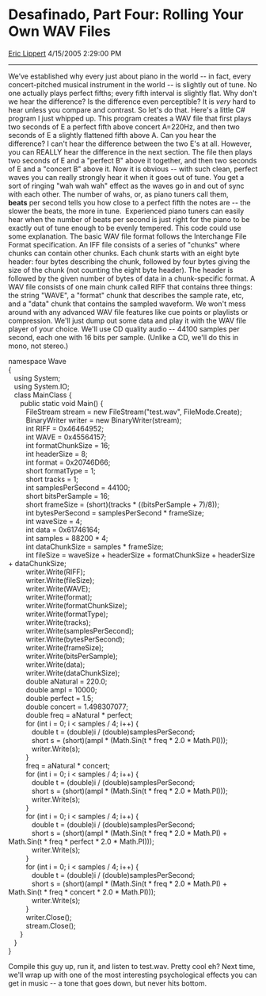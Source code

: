 # Desafinado, Part Four: Rolling Your Own WAV Files

[Eric Lippert](https://social.msdn.microsoft.com/profile/Eric%20Lippert) 4/15/2005 2:29:00 PM

-----

We’ve established why every just about piano in the world -- in fact, every concert-pitched musical instrument in the world -- is slightly out of tune. No one actually plays perfect fifths; every fifth interval is slightly flat. Why don't we hear the difference? Is the difference even perceptible? It is *very* hard to hear unless you compare and contrast. So let's do that. Here's a little C\# program I just whipped up. This program creates a WAV file that first plays two seconds of E a perfect fifth above concert A=220Hz, and then two seconds of E a slightly flattened fifth above A. Can you hear the difference? I can't hear the difference between the two E's at all. However, you can REALLY hear the difference in the next section. The file then plays two seconds of E and a "perfect B" above it together, and then two seconds of E and a "concert B" above it. Now it is obvious -- with such clean, perfect waves you can really strongly hear it when it goes out of tune. You get a sort of ringing "wah wah wah" effect as the waves go in and out of sync with each other. The number of wahs, or, as piano tuners call them, **beats** per second tells you how close to a perfect fifth the notes are -- the slower the beats, the more in tune.  Experienced piano tuners can easily hear when the number of beats per second is just right for the piano to be exactly out of tune enough to be evenly tempered. This code could use some explanation. The basic WAV file format follows the Interchange File Format specification. An IFF file consists of a series of "chunks" where chunks can contain other chunks. Each chunk starts with an eight byte header: four bytes describing the chunk, followed by four bytes giving the size of the chunk (not counting the eight byte header). The header is followed by the given number of bytes of data in a chunk-specific format. A WAV file consists of one main chunk called RIFF that contains three things: the string "WAVE", a "format" chunk that describes the sample rate, etc, and a "data" chunk that contains the sampled waveform. We won't mess around with any advanced WAV file features like cue points or playlists or compression. We'll just dump out some data and play it with the WAV file player of your choice. We'll use CD quality audio -- 44100 samples per second, each one with 16 bits per sample. (Unlike a CD, we'll do this in mono, not stereo.)

namespace Wave  
{  
   using System;  
   using System.IO;  
   class MainClass {  
      public static void Main() {  
         FileStream stream = new FileStream("test.wav", FileMode.Create);  
         BinaryWriter writer = new BinaryWriter(stream);  
         int RIFF = 0x46464952;  
         int WAVE = 0x45564157;  
         int formatChunkSize = 16;  
         int headerSize = 8;  
         int format = 0x20746D66;  
         short formatType = 1;  
         short tracks = 1;  
         int samplesPerSecond = 44100;  
         short bitsPerSample = 16;  
         short frameSize = (short)(tracks \* ((bitsPerSample + 7)/8));  
         int bytesPerSecond = samplesPerSecond \* frameSize;  
         int waveSize = 4;  
         int data = 0x61746164;  
         int samples = 88200 \* 4;  
         int dataChunkSize = samples \* frameSize;  
         int fileSize = waveSize + headerSize + formatChunkSize + headerSize + dataChunkSize;  
         writer.Write(RIFF);  
         writer.Write(fileSize);  
         writer.Write(WAVE);  
         writer.Write(format);  
         writer.Write(formatChunkSize);  
         writer.Write(formatType);  
         writer.Write(tracks);   
         writer.Write(samplesPerSecond);  
         writer.Write(bytesPerSecond);  
         writer.Write(frameSize);  
         writer.Write(bitsPerSample);   
         writer.Write(data);  
         writer.Write(dataChunkSize);  
         double aNatural = 220.0;  
         double ampl = 10000;  
         double perfect = 1.5;  
         double concert = 1.498307077;  
         double freq = aNatural \* perfect;  
         for (int i = 0; i \< samples / 4; i++) {  
            double t = (double)i / (double)samplesPerSecond;  
            short s = (short)(ampl \* (Math.Sin(t \* freq \* 2.0 \* Math.PI)));  
            writer.Write(s);  
         }  
         freq = aNatural \* concert;  
         for (int i = 0; i \< samples / 4; i++) {  
            double t = (double)i / (double)samplesPerSecond;  
            short s = (short)(ampl \* (Math.Sin(t \* freq \* 2.0 \* Math.PI)));  
            writer.Write(s);  
         }  
         for (int i = 0; i \< samples / 4; i++) {  
            double t = (double)i / (double)samplesPerSecond;  
            short s = (short)(ampl \* (Math.Sin(t \* freq \* 2.0 \* Math.PI) + Math.Sin(t \* freq \* perfect \* 2.0 \* Math.PI)));  
            writer.Write(s);  
         }  
         for (int i = 0; i \< samples / 4; i++) {  
            double t = (double)i / (double)samplesPerSecond;  
            short s = (short)(ampl \* (Math.Sin(t \* freq \* 2.0 \* Math.PI) + Math.Sin(t \* freq \* concert \* 2.0 \* Math.PI)));  
            writer.Write(s);  
         }  
         writer.Close();  
         stream.Close();  
      }  
   }  
}

Compile this guy up, run it, and listen to test.wav. Pretty cool eh? Next time, we'll wrap up with one of the most interesting psychological effects you can get in music -- a tone that goes down, but never hits bottom.


